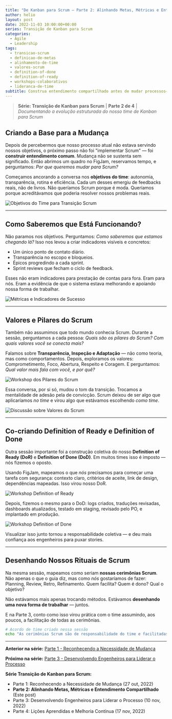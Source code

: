 ```yaml
---
title: "De Kanban para Scrum – Parte 2: Alinhando Metas, Métricas e Entendimento Compartilhado"
author: helio
layout: post
date: 2022-11-03 10:00:00+00:00
series: Transição de Kanban para Scrum
categories:
  - Agile
  - Leadership
tags:
  - transicao-scrum
  - definicao-de-metas
  - alinhamento-de-time
  - valores-scrum
  - definition-of-done
  - definition-of-ready
  - workshops-colaborativos
  - lideranca-de-time
subtitle: Construa entendimento compartilhado antes de mudar processos—co-criando objetivos de equipe, métricas de sucesso e Definição de Pronto/Feito através de workshops colaborativos
---
```


> **Série: Transição de Kanban para Scrum** | **Parte 2 de 4** | _Documentando a evolução estruturada do nosso time de Kanban para Scrum_

## Criando a Base para a Mudança

Depois de percebermos que nosso processo atual não estava servindo nossos objetivos, o próximo passo não foi "implementar Scrum" — foi **construir entendimento comum**. Mudança não se sustenta sem significado. Então abrimos um quadro no FigJam, reservamos tempo, e perguntamos: _Por que queremos mudar para Scrum?_

Começamos ancorando a conversa nos **objetivos do time**: autonomia, transparência, rotina e eficiência. Cada um desses emergiu de feedbacks reais, não de livros. Não queríamos Scrum porque é moda. Queríamos porque acreditávamos que poderia resolver nossos problemas reais.

![Objetivos do Time para Transição Scrum](/uploads/2022/11/scrum-goals-workshop.png)

---

## Como Saberemos que Está Funcionando?

Não paramos nos objetivos. Perguntamos: _Como saberemos que estamos chegando lá?_ Isso nos levou a criar indicadores visíveis e concretos:

- Um único ponto de contato diário.
- Transparência no escopo e bloqueios.
- Épicos progredindo a cada sprint.
- Sprint reviews que fecham o ciclo de feedback.

Esses não eram indicadores para prestação de contas para fora. Eram para nós. Eram a evidência de que o sistema estava melhorando e apoiando nossa forma de trabalhar.

![Métricas e Indicadores de Sucesso](/uploads/2022/11/success-metrics-workshop.png)

---

## Valores e Pilares do Scrum

Também não assumimos que todo mundo conhecia Scrum. Durante a sessão, perguntamos a cada pessoa: _Quais são os pilares do Scrum? Com quais valores você se conecta mais?_

Falamos sobre **Transparência, Inspeção e Adaptação** — não como teoria, mas como comportamentos. Depois, exploramos os valores: Comprometimento, Foco, Abertura, Respeito e Coragem. E perguntamos: _Qual valor mais fala com você, e por quê?_

![Workshop dos Pilares do Scrum](/uploads/2022/11/scrum-pillars-workshop.png)

Essa conversa, por si só, mudou o tom da transição. Trocamos a mentalidade de adesão pela de convicção. Scrum deixou de ser algo que aplicaríamos _no time_ e virou algo que estávamos escolhendo _como time_.

![Discussão sobre Valores do Scrum](/uploads/2022/11/scrum-values-workshop.png)

---

## Co-criando Definition of Ready e Definition of Done

Outra sessão importante foi a construção coletiva do nosso **Definition of Ready (DoR)** e **Definition of Done (DoD)**. Em muitos times isso é imposto — nós fizemos o oposto.

Usando FigJam, mapeamos o que _nós_ precisamos para começar uma tarefa com segurança: contexto claro, critérios de aceite, link de design, dependências mapeadas. Isso virou nosso DoR.

![Workshop Definition of Ready](/uploads/2022/11/definition-of-ready.png)

Depois, fizemos o mesmo para o DoD: logs criados, traduções revisadas, dashboards atualizados, testado em staging, revisado pelo PO, e implantado em produção.

![Workshop Definition of Done](/uploads/2022/11/definition-of-done.png)

Visualizar isso junto tornou a responsabilidade coletiva — e deu mais confiança aos engenheiros para puxar stories.

---

## Desenhando Nossos Rituais de Scrum

Na mesma sessão, mapeamos como seriam **nossas cerimônias Scrum**. Não apenas o que o guia diz, mas como _nós_ gostaríamos de fazer: Planning, Review, Retro, Refinamento. Quem facilita? Quem é dono? Qual o objetivo?

Não estávamos mais apenas trocando métodos. Estávamos **desenhando uma nova forma de trabalhar** — juntos.

E na Parte 3, conto como isso virou prática com o time assumindo, aos poucos, a facilitação de todas as cerimônias.

```bash
# Acordo de time criado nessa sessão
echo "As cerimônias Scrum são de responsabilidade do time e facilitadas em rodízio." >> acordos-time.txt
```

---

**Anterior na série:** [Parte 1 - Reconhecendo a Necessidade de Mudança](/pt/posts/2022-10-27-scrum-transition-part1/)

**Próximo na série:** [Parte 3 - Desenvolvendo Engenheiros para Liderar o Processo](/pt/posts/2022-11-10-scrum-transition-part3/)

**Série Transição de Kanban para Scrum:**

- Parte 1: Reconhecendo a Necessidade de Mudança (27 out, 2022)
- **Parte 2: Alinhando Metas, Métricas e Entendimento Compartilhado** (Este post)
- Parte 3: Desenvolvendo Engenheiros para Liderar o Processo (10 nov, 2022)
- Parte 4: Lições Aprendidas e Melhoria Contínua (17 nov, 2022)
